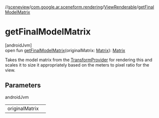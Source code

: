 //[sceneview](../../../index.md)/[com.google.ar.sceneform.rendering](../index.md)/[ViewRenderable](index.md)/[getFinalModelMatrix](get-final-model-matrix.md)

# getFinalModelMatrix

[androidJvm]\
open fun [getFinalModelMatrix](get-final-model-matrix.md)(originalMatrix: [Matrix](../../com.google.ar.sceneform.math/-matrix/index.md)): [Matrix](../../com.google.ar.sceneform.math/-matrix/index.md)

Takes the model matrix from the [TransformProvider](../../com.google.ar.sceneform.common/-transform-provider/index.md) for rendering this  and scales it to size it appropriately based on the meters to pixel ratio for the view.

## Parameters

androidJvm

| | |
|---|---|
| originalMatrix |  |
